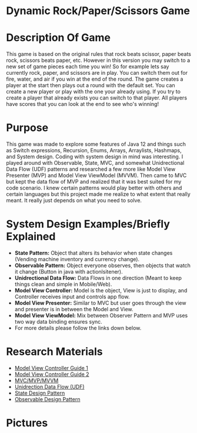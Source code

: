 # Dynamic Rock/Paper/Scissors Game

# Description Of Game
This game is based on the original rules that rock beats scissor, paper beats rock, scissors beats paper, etc. However in this version
you may switch to a new set of game pieces each time you win! So for example lets say currently rock, paper, and scissors are in play. You 
can switch them out for fire, water, and air if you win at the end of the round. The game creates a player at the start then plays out a 
round with the default set. You can create a new player or play with the one your already using. If you try to create a player that 
already exists you can switch to that player. All players have scores that you can look at the end to see who's winning!

# Purpose
This game was made to explore some features of Java 12 and things such as Switch expressions, Recursion, Enums, Arrays, Arraylists, 
Hashmaps, and System design. Coding with system design in mind was interesting. I played around with Observable, State, MVC, and 
somewhat Unidrectional Data Flow (UDF) patterns and researched a few more like Model View Presenter (MVP) and Model View ViewModel 
(MVVM). Then came to MVC but kept the data flow of MVP and realized that it was best suited for my code scenario. I knew certain 
patterns would play better with others and certain languages but this project made me realize to what extent that really meant. 
It really just depends on what you need to solve.

# System Design Examples/Briefly Explained
- **State Pattern:** Object that alters its behavior when state changes (Vending machine inventory and currency change).
- **Observable Pattern:** Object everyone observes, then objects that watch it change (Button in java with actionlsitener).
- **Unidrectional Data Flow:** Data Flows in one direction (Meant to keep things clean and simple in Mobile/Web).
- **Model View Controller:** Model is the object, View is just to display, and Controller receives input and controls app flow.
- **Model View Presenter:** Similar to MVC but user goes through the view and presenter is in between the Model and View.
- **Model View ViewModel:** Mix between Observer Pattern and MVP uses two way data binding ensures sync.
- For more details please follow the links down below.

# Research Materials
- [Model View Controller Guide 1](http://www.newthinktank.com/2013/02/mvc-java-tutorial/)
- [Model View Controller Guide 2](https://www.tutorialspoint.com/design_pattern/mvc_pattern.htm)
- [MVC/MVP/MVVM](https://medium.com/@ankit.sinhal/mvc-mvp-and-mvvm-design-pattern-6e169567bbad)
- [Unidrection Data Flow (UDF)](https://www.exclamationlabs.com/blog/the-case-for-unidirectional-data-flow/)
- [State Design Pattern](https://www.geeksforgeeks.org/state-design-pattern/)
- [Observable Design Pattern](https://www.vogella.com/tutorials/DesignPatternObserver/article.html)

# Pictures

